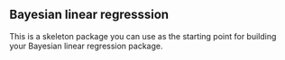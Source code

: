 Bayesian linear regresssion
---------------------------

This is a skeleton package you can use as the starting point for building your Bayesian linear regression package.
